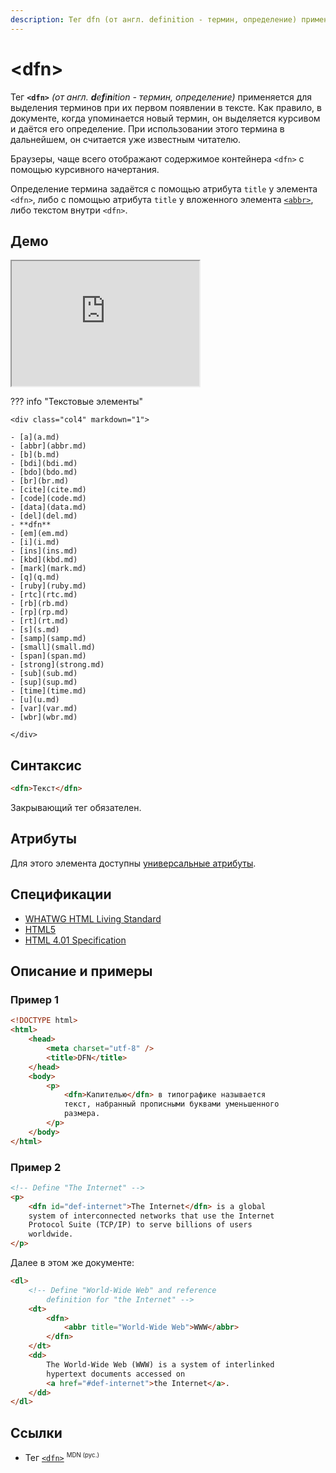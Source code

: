 ```yaml
---
description: Тег dfn (от англ. definition - термин, определение) применяется для выделения терминов при их первом появлении в тексте
---
```


# &lt;dfn&gt;

Тег **`<dfn>`** _(от англ. **d**e**f**i**n**ition - термин, определение)_ применяется для выделения терминов при их первом появлении в тексте. Как правило, в документе, когда упоминается новый термин, он выделяется курсивом и даётся его определение. При использовании этого термина в дальнейшем, он считается уже известным читателю.

Браузеры, чаще всего отображают содержимое контейнера `<dfn>` с помощью курсивного начертания.

Определение термина задаётся с помощью атрибута `title` у элемента `<dfn>`, либо с помощью атрибута `title` у вложенного элемента [`<abbr>`](abbr.md), либо текстом внутри `<dfn>`.

## Демо

<iframe class="interactive is-tabbed-shorter-height" height="200" src="https://interactive-examples.mdn.mozilla.net/pages/tabbed/dfn.html" title="MDN Web Docs Interactive Example" loading="lazy" data-readystate="complete"></iframe>

??? info "Текстовые элементы"

    <div class="col4" markdown="1">

    - [a](a.md)
    - [abbr](abbr.md)
    - [b](b.md)
    - [bdi](bdi.md)
    - [bdo](bdo.md)
    - [br](br.md)
    - [cite](cite.md)
    - [code](code.md)
    - [data](data.md)
    - [del](del.md)
    - **dfn**
    - [em](em.md)
    - [i](i.md)
    - [ins](ins.md)
    - [kbd](kbd.md)
    - [mark](mark.md)
    - [q](q.md)
    - [ruby](ruby.md)
    - [rtc](rtc.md)
    - [rb](rb.md)
    - [rp](rp.md)
    - [rt](rt.md)
    - [s](s.md)
    - [samp](samp.md)
    - [small](small.md)
    - [span](span.md)
    - [strong](strong.md)
    - [sub](sub.md)
    - [sup](sup.md)
    - [time](time.md)
    - [u](u.md)
    - [var](var.md)
    - [wbr](wbr.md)

    </div>

## Синтаксис

```html
<dfn>Текст</dfn>
```

Закрывающий тег обязателен.

## Атрибуты

Для этого элемента доступны [универсальные атрибуты](uni-attr.md).

## Спецификации

-   [WHATWG HTML Living Standard](https://html.spec.whatwg.org/multipage/semantics.html#the-dfn-element)
-   [HTML5](http://www.w3.org/TR/html5/text-level-semantics.html#the-dfn-element)
-   [HTML 4.01 Specification](http://www.w3.org/TR/html401/struct/text.html#h-9.2.1)

## Описание и примеры

### Пример 1

```html
<!DOCTYPE html>
<html>
    <head>
        <meta charset="utf-8" />
        <title>DFN</title>
    </head>
    <body>
        <p>
            <dfn>Капителью</dfn> в типографике называется
            текст, набранный прописными буквами уменьшенного
            размера.
        </p>
    </body>
</html>
```

### Пример 2

```html
<!-- Define "The Internet" -->
<p>
    <dfn id="def-internet">The Internet</dfn> is a global
    system of interconnected networks that use the Internet
    Protocol Suite (TCP/IP) to serve billions of users
    worldwide.
</p>
```

Далее в этом же документе:

```html
<dl>
    <!-- Define "World-Wide Web" and reference
		definition for "the Internet" -->
    <dt>
        <dfn>
            <abbr title="World-Wide Web">WWW</abbr>
        </dfn>
    </dt>
    <dd>
        The World-Wide Web (WWW) is a system of interlinked
        hypertext documents accessed on
        <a href="#def-internet">the Internet</a>.
    </dd>
</dl>
```

## Ссылки

-   Тег [`<dfn>`](https://developer.mozilla.org/ru/docs/Web/HTML/Element/dfn) <sup><small>MDN (рус.)</small></sup>
